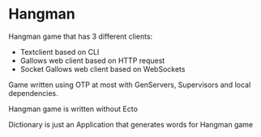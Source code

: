 # Hangman

Hangman game that has 3 different clients:
- Textclient based on CLI
- Gallows web client based on HTTP request
- Socket Gallows web client based on WebSockets

Game written using OTP at most with GenServers, Supervisors and local dependencies.

Hangman game is written without Ecto

Dictionary is just an Application that generates words for Hangman game
